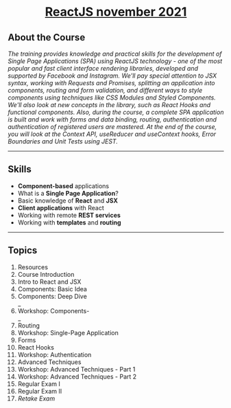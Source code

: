 # <a href="https://softuni.bg/trainings/3575/reactjs-november-2021"><p align="center">ReactJS november 2021<p></a>

## About the Course
_The training provides knowledge and practical skills for the development of Single Page Applications (SPA) using ReactJS technology - one of the most popular and fast client interface rendering libraries, developed and supported by Facebook and Instagram. We'll pay special attention to JSX syntax, working with Requests and Promises, splitting an application into components, routing and form validation, and different ways to style components using techniques like CSS Modules and Styled Components. We'll also look at new concepts in the library, such as React Hooks and functional components. Also, during the course, a complete SPA application is built and work with forms and data binding, routing, authentication and authentication of registered users are mastered. At the end of the course, you will look at the Context API, useReducer and useContext hooks, Error Boundaries and Unit Tests using JEST._

---

## Skills
* **Component-based** applications
* What is a **Single Page Application**?
* Basic knowledge of **React** and **JSX**
* **Client applications** with React
* Working with remote **REST services**
* Working with **templates** and **routing**

---

## Topics

<ol>
  <li>Resources</li>
  <li>Course Introduction</li>
  <li>Intro to React and JSX</li>
  <li>Components: Basic Idea</li>
  <li>Components: Deep Dive</li>
  _<li>Workshop: Components-</li>_
  <li>Routing</li>
  <li>Workshop: Single-Page Application</li>
  <li>Forms</li>
  <li>React Hooks</li>
  <li>Workshop: Authentication</li>
  <li>Advanced Techniques</li>
  <li>Workshop: Advanced Techniques - Part 1</li>
  <li>Workshop: Advanced Techniques - Part 2</li>
  <li>Regular Exam I</li>
  <li>Regular Exam II</li>
  <li><i>Retake Exam</i></li>
</ol>











